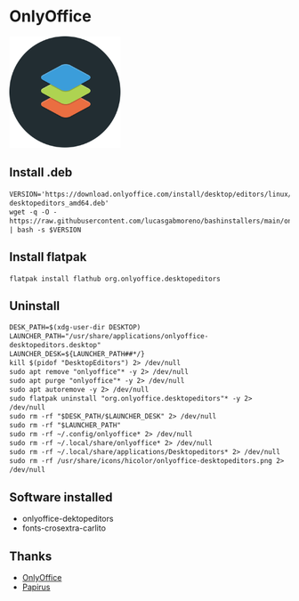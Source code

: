 # OnlyOffice
<img src="preview.svg" width="200">

## Install .deb
```
VERSION='https://download.onlyoffice.com/install/desktop/editors/linux/onlyoffice-desktopeditors_amd64.deb'
wget -q -O - https://raw.githubusercontent.com/lucasgabmoreno/bashinstallers/main/onlyoffice/install.sh | bash -s $VERSION
```

## Install flatpak
```
flatpak install flathub org.onlyoffice.desktopeditors

```

## Uninstall
```
DESK_PATH=$(xdg-user-dir DESKTOP)
LAUNCHER_PATH="/usr/share/applications/onlyoffice-desktopeditors.desktop"
LAUNCHER_DESK=${LAUNCHER_PATH##*/}
kill $(pidof "DesktopEditors") 2> /dev/null
sudo apt remove "onlyoffice"* -y 2> /dev/null
sudo apt purge "onlyoffice"* -y 2> /dev/null
sudo apt autoremove -y 2> /dev/null
sudo flatpak uninstall "org.onlyoffice.desktopeditors"* -y 2> /dev/null
sudo rm -rf "$DESK_PATH/$LAUNCHER_DESK" 2> /dev/null
sudo rm -rf "$LAUNCHER_PATH"
sudo rm -rf ~/.config/onlyoffice* 2> /dev/null
sudo rm -rf ~/.local/share/onlyoffice* 2> /dev/null
sudo rm -rf ~/.local/share/applications/Desktopeditors* 2> /dev/null
sudo rm -rf /usr/share/icons/hicolor/onlyoffice-desktopeditors.png 2> /dev/null
```

## Software installed
* onlyoffice-dektopeditors
* fonts-crosextra-carlito

## Thanks
* [OnlyOffice](https://www.onlyoffice.com/es/)
* [Papirus](https://github.com/PapirusDevelopmentTeam)
